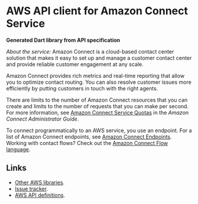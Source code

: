 # AWS API client for Amazon Connect Service

**Generated Dart library from API specification**

*About the service:*
Amazon Connect is a cloud-based contact center solution that makes it easy
to set up and manage a customer contact center and provide reliable customer
engagement at any scale.

Amazon Connect provides rich metrics and real-time reporting that allow you
to optimize contact routing. You can also resolve customer issues more
efficiently by putting customers in touch with the right agents.

There are limits to the number of Amazon Connect resources that you can
create and limits to the number of requests that you can make per second.
For more information, see <a
href="https://docs.aws.amazon.com/connect/latest/adminguide/amazon-connect-service-limits.html">Amazon
Connect Service Quotas</a> in the <i>Amazon Connect Administrator Guide</i>.

To connect programmatically to an AWS service, you use an endpoint. For a
list of Amazon Connect endpoints, see <a
href="https://docs.aws.amazon.com/general/latest/gr/connect_region.html">Amazon
Connect Endpoints</a>.
<note>
Working with contact flows? Check out the <a
href="https://docs.aws.amazon.com/connect/latest/adminguide/flow-language.html">Amazon
Connect Flow language</a>.
</note>

## Links

- [Other AWS libraries](https://github.com/agilord/aws_client/tree/master/generated).
- [Issue tracker](https://github.com/agilord/aws_client/issues).
- [AWS API definitions](https://github.com/aws/aws-sdk-js/tree/master/apis).
